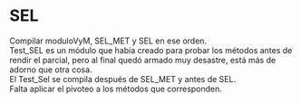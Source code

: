 # SEL
Compilar moduloVyM, SEL_MET y SEL en ese orden.  
Test_SEL es un módulo que había creado para probar los métodos antes de rendir el parcial, pero al final quedó armado muy desastre, está más de adorno que otra cosa.  
El Test_Sel se compila después de SEL_MET y antes de SEL.  
Falta aplicar el pivoteo a los métodos que corresponden.
